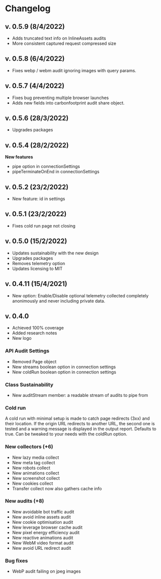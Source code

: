 # Changelog

## v. 0.5.9 (8/4/2022)

- Adds truncated text info on InlineAssets audits
- More consistent captured request compressed size


## v. 0.5.8 (6/4/2022)

- Fixes webp / webm audit ignoring images with query params.

## v. 0.5.7 (4/4/2022)

- Fixes bug preventing multiple browser launches
- Adds new fields into carbonfootprint audit share object.

## v. 0.5.6 (28/3/2022)

- Upgrades packages

## v. 0.5.4 (28/2/2022)

**New features**

- pipe option in connectionSettings
- pipeTerminateOnEnd in connectionSettings

## v. 0.5.2 (23/2/2022)

- New feature: id in settings

## v. 0.5.1 (23/2/2022)

- Fixes cold run page not closing 

## v. 0.5.0 (15/2/2022)

- Updates sustainability with the new design
- Upgrades packages
- Removes telemetry option
- Updates licensing to MIT

## v. 0.4.11 (15/4/2021)

- New option: Enable/Disable optional telemetry collected completely anonimously and never including private data.

## v. 0.4.0

- Achieved 100% coverage
- Added research notes
- New logo

### API Audit Settings

- Removed Page object
- New streams boolean option in connection settings
- New coldRun boolean option in connection settings

### Class Sustainability

- New auditStream member: a readable stream of audits to pipe from

### Cold run

A cold run with minimal setup is made to catch page redirects (3xx) and their location.
If the origin URL redirects to another URL, the second one is tested and a warning message is displayed in the output report. Defaults to true. Can be tweaked to your needs with the coldRun option.

### New collectors (+6)

- New lazy media collect
- New meta tag collect
- New robots collect
- New animations collect
- New screenshot collect
- New cookies collect
- Transfer collect now also gathers cache info

### New audits (+8)

- New avoidable bot traffic audit
- New avoid inline assets audit
- New cookie optimisation audit
- New leverage browser cache audit
- New pixel energy efficiency audit
- New reactive animations audit
- New WebM video format audit
- New avoid URL redirect audit

### Bug fixes

- WebP audit failing on jpeg images
